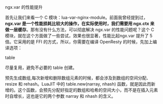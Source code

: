 ngx.var 的性能提升

首先让我们来看一个 C 模块：lua-var-nginx-module。前面我曾经提到过，**ngx.var 是一个性能损耗比较大的操作，在实际使用时，我们需要用 ngx.ctx 来做一层缓存**。那有没有什么方法，可以彻底解决 ngx.var 的性能问题呢？这个 C 模块，就在这个方面做了一些尝试，效果也很显著，性能比起ngx.var 提升了 5 倍。它采用的是 FFI 的方式，所以，你需要在编译 OpenResty 的时候，先加上编译选项：



table 

尽量复用，避免不必要的 table 创建。

预先生成数组,每次新增和删除数组元素的时候，都会涉及到数组的空间分配、resize 和 rehash。LuaJIT 中的 table.new(narray, nhash) 函数，就是因此而新增的。这个函数，会预先分配好指定的数组和哈希的空间大小，而不是在插入元素时自增长，这也是它的两个参数 narray 和 nhash 的含义。



